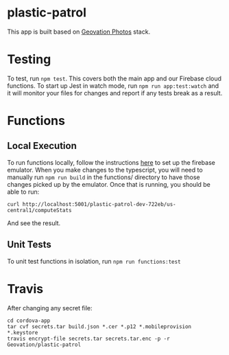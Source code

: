 # plastic-patrol

This app is built based on [Geovation Photos](https://github.com/Geovation/photos) stack.

# Testing

To test, run `npm test`. This covers both the main app and our Firebase cloud functions.
To start up Jest in watch mode, run `npm run app:test:watch` and it will monitor your files
for changes and report if any tests break as a result.

# Functions

## Local Execution

To run functions locally, follow the instructions [here](https://firebase.google.com/docs/functions/local-emulator) to set up
the firebase emulator. When you make changes to the typescript, you will need to manually run `npm run build` in the functions/
directory to have those changes picked up by the emulator. Once that is running, you should be able to run:

```
curl http://localhost:5001/plastic-patrol-dev-722eb/us-central1/computeStats
```

And see the result.

## Unit Tests

To unit test functions in isolation, run `npm run functions:test`

# Travis
After changing any secret file:
```
cd cordova-app
tar cvf secrets.tar build.json *.cer *.p12 *.mobileprovision *.keystore
travis encrypt-file secrets.tar secrets.tar.enc -p -r Geovation/plastic-patrol
```
